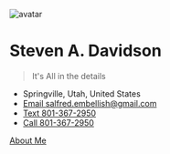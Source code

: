 ![avatar](_media/avatar.jpg)

# Steven A. Davidson

> It's All in the details

- Springville, Utah, United States
- [Email salfred.embellish@gmail.com](mailto:salfred.embellish@gmail.com?body=Hey%2C%20I%20saw%20your%20resume%20online...)
- [Text 801-367-2950](sms:+18018855680)
- [Call 801-367-2950](tel:+18018855680)

[About Me](/#about-me)
